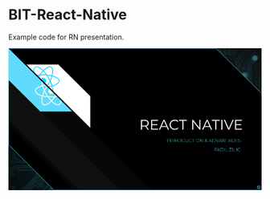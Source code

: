 # BIT-React-Native
Example code for RN presentation.

![alt text](https://raw.githubusercontent.com/zFadil995/BIT-React-Native/master/React%20Native%20Intro.png)
